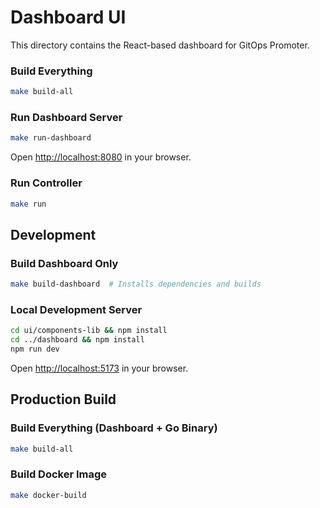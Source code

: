 # Dashboard UI

This directory contains the React-based dashboard for GitOps Promoter.

### Build Everything
```bash
make build-all
```

### Run Dashboard Server
```bash
make run-dashboard
```
Open [http://localhost:8080](http://localhost:8080) in your browser.

### Run Controller
```bash
make run
```

## Development

### Build Dashboard Only
```bash
make build-dashboard  # Installs dependencies and builds
```

### Local Development Server
```bash
cd ui/components-lib && npm install
cd ../dashboard && npm install
npm run dev
```
Open [http://localhost:5173](http://localhost:5173) in your browser.

## Production Build

### Build Everything (Dashboard + Go Binary)
```bash
make build-all
```

### Build Docker Image
```bash
make docker-build
```
